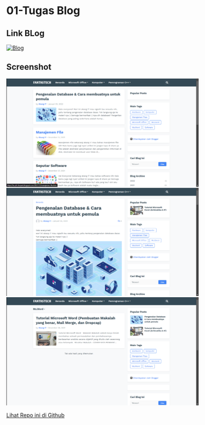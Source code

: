 # 01-Tugas Blog

## Link BLog
[![Blog](https://img.shields.io/badge/Blog-Visit-blue?style=for-the-badge&logo=google-chrome)](https://ta-pik-4unpak.blogspot.com/)

## Screenshot
![PHP Screenshot](screenshots/1.png)
![PHP Screenshot](screenshots/2.png)
![PHP Screenshot](screenshots/3.png)

[Lihat Repo ini di Github](https://github.com/bayufadayan/academic-archive/Semester%201/Pengantar%20Ilmu%20Komputer/01-Tugas%20Blog)